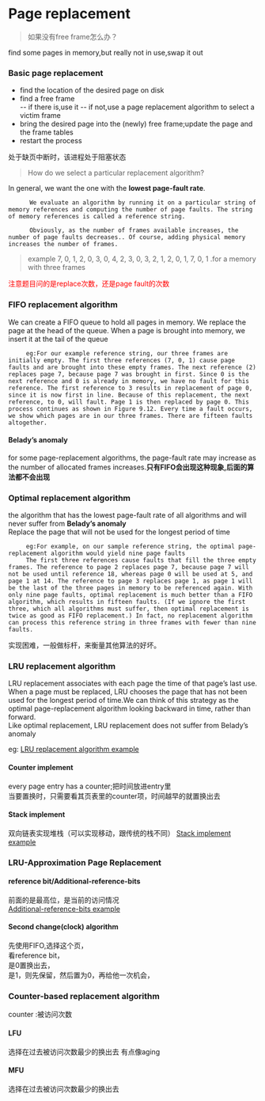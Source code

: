 # Page replacement
> 如果没有free frame怎么办？   
 
find some pages in memory,but really not in use,swap it out  

### Basic page replacement
* find the location of the desired page on disk  
* find a free frame  
-- if there is,use it
-- if not,use a page replacement algorithm to select a victim frame  
* bring the desired page into the (newly) free frame;update the page and the frame tables  
* restart the process  

处于缺页中断时，该进程处于阻塞状态  

> How do we select a particular replacement algorithm?   

In general, we want the one with the **lowest page-fault rate**.  

          We evaluate an algorithm by running it on a particular string of memory references and computing the number of page faults. The string of memory references is called a reference string.  

          Obviously, as the number of frames available increases, the number of page faults decreases.. Of course, adding physical memory increases the number of frames.
          
> example 7, 0, 1, 2, 0, 3, 0, 4, 2, 3, 0, 3, 2, 1, 2, 0, 1, 7, 0, 1 .for a memory with three frames  

<font color=red>注意题目问的是replace次数，还是page fault的次数</font>  

### FIFO replacement algorithm  
We can create a FIFO queue to hold all pages in memory.
We replace the page at the head of the queue. When a page is brought into memory, we insert it at the tail of the queue  
         
         eg:For our example reference string, our three frames are initially empty. The first three references (7, 0, 1) cause page faults and are brought into these empty frames. The next reference (2) replaces page 7, because page 7 was brought in first. Since 0 is the next reference and 0 is already in memory, we have no fault for this reference. The first reference to 3 results in replacement of page 0, since it is now first in line. Because of this replacement, the next reference, to 0, will fault. Page 1 is then replaced by page 0. This process continues as shown in Figure 9.12. Every time a fault occurs, we show which pages are in our three frames. There are fifteen faults altogether.

#### Belady’s anomaly  
for some page-replacement algorithms, the page-fault rate may increase as the number of allocated frames increases.**只有FIFO会出现这种现象,后面的算法都不会出现**   


### Optimal replacement algorithm  
the algorithm that has the lowest page-fault rate of all algorithms and will never suffer from **Belady’s anomaly**    
Replace the page that will not be used for the longest period of time   
  
         eg:For example, on our sample reference string, the optimal page-replacement algorithm would yield nine page faults  
         The first three references cause faults that fill the three empty frames. The reference to page 2 replaces page 7, because page 7 will not be used until reference 18, whereas page 0 will be used at 5, and page 1 at 14. The reference to page 3 replaces page 1, as page 1 will be the last of the three pages in memory to be referenced again. With only nine page faults, optimal replacement is much better than a FIFO algorithm, which results in fifteen faults. (If we ignore the first three, which all algorithms must suffer, then optimal replacement is twice as good as FIFO replacement.) In fact, no replacement algorithm can process this reference string in three frames with fewer than nine faults.

实现困难，一般做标杆，来衡量其他算法的好坏。  

### LRU replacement algorithm  
LRU replacement associates with each page the time of that page’s last use.  
When a page must be replaced, LRU chooses the page that has not been used for the longest period of time.We can think of this strategy as the optimal page-replacement algorithm looking backward in time, rather than forward.   
Like optimal replacement, LRU replacement does not suffer from Belady’s anomaly
      
eg: [LRU replacement algorithm example](https://postimg.cc/image/wwdf1qynp/)   

#### Counter implement  
every page entry has a counter;把时间放进entry里  
当要置换时，只需要看其页表里的counter项，时间越早的就置换出去  

#### Stack implement  
双向链表实现堆栈（可以实现移动，跟传统的栈不同）
[Stack implement example](https://postimg.cc/image/lmpaku139/)

### LRU-Approximation Page Replacement   

#### reference bit/Additional-reference-bits    
前面的是最高位，是当前的访问情况  
[Additional-reference-bits example](https://postimg.cc/image/rowxatho5/)

#### Second change(clock) algorithm  
先使用FIFO,选择这个页，  
看reference bit，  
是0置换出去，    
是1，则先保留，然后置为0，再给他一次机会，  

### Counter-based replacement algorithm  
counter :被访问次数  

#### LFU 
选择在过去被访问次数最少的换出去
有点像aging  
#### MFU
选择在过去被访问次数最少的换出去  

